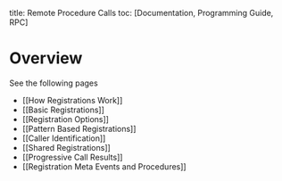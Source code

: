 title: Remote Procedure Calls
toc: [Documentation, Programming Guide, RPC]

# Overview

See the following pages

* [[How Registrations Work]]
* [[Basic Registrations]]
* [[Registration Options]]
* [[Pattern Based Registrations]]
* [[Caller Identification]]
* [[Shared Registrations]]
* [[Progressive Call Results]]
* [[Registration Meta Events and Procedures]]
